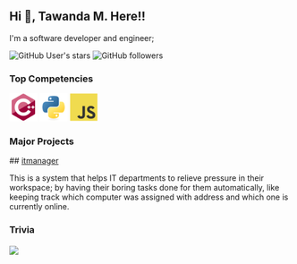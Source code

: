 ## Hi 👋, Tawanda M. Here!!

I'm a software developer and engineer; 

![GitHub User's stars](https://img.shields.io/github/stars/tmnyoni?affiliations=OWNER&logo=GitHub&logoColor=white)
![GitHub followers](https://img.shields.io/github/followers/tmnyoni?logo=GitHub&logoColor=white)

### Top Competencies
<img src="https://github.com/devicons/devicon/blob/master/icons/cplusplus/cplusplus-original.svg" alt="C++" height="50" width="50" /> <img src="https://github.com/devicons/devicon/blob/master/icons/python/python-original.svg" alt="Python" width="50" height="50" /> <img src="https://github.com/devicons/devicon/blob/master/icons/javascript/javascript-original.svg" alt="Java" width="50" height="50" /> 
<br>


### Major Projects
<p>
  ## <a href="https://github.com/tmnyoni/itmanager">itmanager</a>
  <br>
 <p>
  This is a system that helps IT departments to relieve pressure in their workspace; by having their boring tasks done for them automatically, like keeping track   which computer was assigned with address and which one is currently online. 
 </p>
</p>


### Trivia
<a href="https://github.com/tmnyoni">
  <img align="center" src="https://github-readme-stats.vercel.app/api/top-langs/?username=tmnyoni&hide=c&theme=dark&langs_count=6&layout=compact" />
</a>

<!--
**tmnyoni/tmnyoni** is a ✨ _special_ ✨ repository because its `README.md` (this file) appears on your GitHub profile.

Here are some ideas to get you started:

- 🔭 I’m currently working on ...
- 🌱 I’m currently learning ...
- 👯 I’m looking to collaborate on ...
- 🤔 I’m looking for help with ...
- 💬 Ask me about ...
- 📫 How to reach me: ...
- 😄 Pronouns: ...
- ⚡ Fun fact: ...
-->
